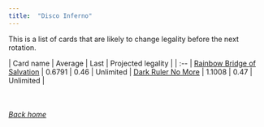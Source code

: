 ```yaml
---
title:  "Disco Inferno"
---
```


This is a list of cards that are likely to change legality before the next rotation.

| Card name | Average | Last | Projected legality |
| :-- |
[Rainbow Bridge of Salvation](https://db.ygoprodeck.com/card/?search=Rainbow%20Bridge%20of%20Salvation) | 0.6791 | 0.46 | Unlimited |
[Dark Ruler No More](https://db.ygoprodeck.com/card/?search=Dark%20Ruler%20No%20More) | 1.1008 | 0.47 | Unlimited |

<br>

###### [Back home](index)